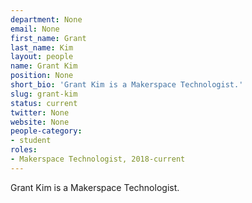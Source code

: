 ```yaml
---
department: None
email: None
first_name: Grant
last_name: Kim
layout: people
name: Grant Kim
position: None
short_bio: 'Grant Kim is a Makerspace Technologist.'
slug: grant-kim
status: current
twitter: None
website: None
people-category:
- student
roles:
- Makerspace Technologist, 2018-current
---
```

Grant Kim is a Makerspace Technologist.
